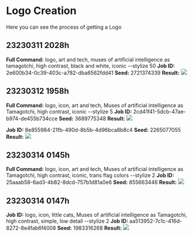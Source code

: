 # Logo Creation

Here you can see the process of getting a Logo

## 23230311 2028h

**Full Command:** logo, art and tech, muses of artificial intelligence as tamagotchi, high contrast, black and white, iconic --stylize 50
**Job ID:** 2e600b34-0c39-403c-a782-dba6562fdd41
**Seed:** 2721374339
**Result:** ![](https://cdn.midjourney.com/2e600b34-0c39-403c-a782-dba6562fdd41/grid_0.png)

## 23230312 1958h

**Full Command:** logo, icon, art and tech, Muses of artificial intelligence as Tamagotchi, high contrast, iconic --stylize 5
**Job ID:** 2cd41f41-5dcb-47ae-b974-de455b734cce
**Seed:** 3689775348
**Result:** ![](https://cdn.midjourney.com/2cd41f41-5dcb-47ae-b974-de455b734cce/grid_0.png)

**Job ID:** 8e855984-21fb-490d-8b5b-4d96bca8b8c4
**Seed:** 2265077055
**Result:** ![](https://cdn.midjourney.com/8e855984-21fb-490d-8b5b-4d96bca8b8c4/grid_0.png)

## 23230314 0145h

**Full Command:** logo, icon, art and tech, Muses of artificial intelligence as Tamagotchi, high contrast, iconic, trans flag colors --stylize 2
**Job ID:** 25aaab58-6ad3-4b82-8dcd-757b1d81a0e6
**Seed:** 855663446
**Result:** ![](https://cdn.midjourney.com/25aaab58-6ad3-4b82-8dcd-757b1d81a0e6/grid_0.png)

## 23230314 0147h

**Job ID:** logo, icon, little cats, Muses of artificial intelligence as Tamagotchi, high contrast, simple, low detail --stylize 2
**Job ID:** aa513952-7c1c-416d-8272-8e4fab6f4008
**Seed:** 1983316268
**Result:** ![](https://cdn.midjourney.com/aa513952-7c1c-416d-8272-8e4fab6f4008/grid_0.png)